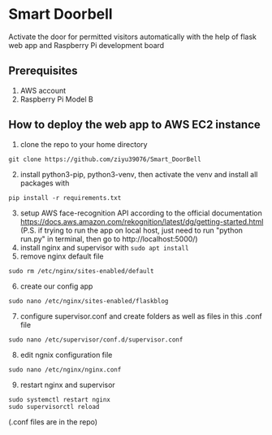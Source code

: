 # Smart Doorbell
Activate the door for permitted visitors automatically with the help of flask web app and Raspberry Pi development board
## Prerequisites
1. AWS account
2. Raspberry Pi Model B
## How to deploy the web app to AWS EC2 instance
1. clone the repo to your home directory
```
git clone https://github.com/ziyu39076/Smart_DoorBell
```
2. install python3-pip, python3-venv, then activate the venv and install all packages with 
```
pip install -r requirements.txt
```
3. setup AWS face-recognition API according to the official documentation
https://docs.aws.amazon.com/rekognition/latest/dg/getting-started.html
(P.S. if trying to run the app on local host, just need to run "python run.py" in terminal, then go to http://localhost:5000/)
4. install nginx and supervisor with `sudo apt install`
5. remove nginx default file
```
sudo rm /etc/nginx/sites-enabled/default
```
6. create our config app
```
sudo nano /etc/nginx/sites-enabled/flaskblog
```
7. configure supervisor.conf and create folders as well as files in this .conf file
```
sudo nano /etc/supervisor/conf.d/supervisor.conf
```

8. edit ngnix configuration file
```
sudo nano /etc/nginx/nginx.conf
```
9. restart nginx and supervisor
```
sudo systemctl restart nginx
sudo supervisorctl reload
```
(.conf files are in the repo)


